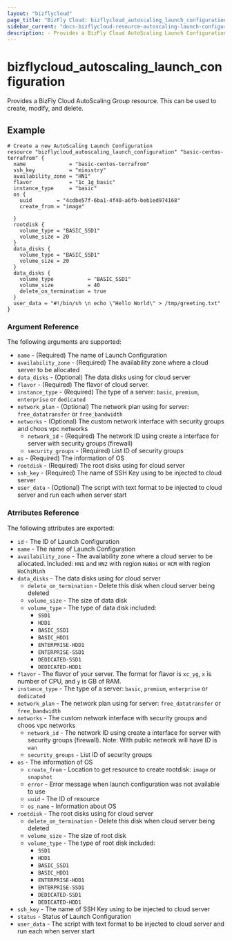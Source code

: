 ```yaml
---
layout: "bizflycloud"
page_title: "BizFly Cloud: bizflycloud_autoscaling_launch_configuration"
sidebar_current: "docs-bizflycloud-resource-autoscaling-launch-configuration"
description: - Provides a BizFly Cloud AutoScaling Launch Configuration. This can be used to create, modify, AutoScaling Group
---
```


# bizflycloud\_autoscaling\_launch\_configuration

Provides a BizFly Cloud AutoScaling Group resource. This can be used to create, modify, and delete.

## Example
```hcl
# Create a new AutoScaling Launch Configuration
resource "bizflycloud_autoscaling_launch_configuration" "basic-centos-terrafrom" {
  name              = "basic-centos-terrafrom"
  ssh_key           = "ministry"
  availability_zone = "HN1"
  flavor            = "1c_1g_basic"
  instance_type     = "basic"
  os {
    uuid        = "4cdbe57f-6ba1-4f40-a6fb-beb1ed974168"
    create_from = "image"

  }
  rootdisk {
    volume_type = "BASIC_SSD1"
    volume_size = 20
  }
  data_disks {
    volume_type = "BASIC_SSD1"
    volume_size = 20
  }
  data_disks {
    volume_type           = "BASIC_SSD1"
    volume_size           = 40
    delete_on_termination = true
  }
  user_data = "#!/bin/sh \n echo \"Hello World\" > /tmp/greeting.txt"
}
```

### Argument Reference

The following arguments are supported:

* `name` - (Required) The name of Launch Configuration
* `availability_zone` - (Required) The availability zone where a cloud server to be allocated
* `data_disks` - (Optional) The data disks using for cloud server
* `flavor` - (Required) The flavor of cloud server.
* `instance_type` - (Required) The type of a server: `basic`, `premium`, `enterprise` or `dedicated`
* `network_plan` - (Optional) The network plan using for server: `free_datatransfer` or `free_bandwidth`
* `networks` - (Optional) The custom network interface with security groups and choos vpc networks
    - `network_id` - (Required) The network ID using create a interface for server with security groups (firewall)
    - `security_groups` - (Required) List ID of security groups
* `os` - (Required) The information of OS
* `rootdisk` - (Required) The root disks using for cloud server
* `ssh_key` - (Required) The name of SSH Key using to be injected to cloud server
* `user_data` - (Optional) The script with text format to be injected to cloud server and run each when server start


### Atrributes Reference

The following attributes are exported:

* `id` - The ID of Launch Configuration
* `name` - The name of Launch Configuration
* `availability_zone` - The availability zone where a cloud server to be allocated. Included: `HN1` and `HN2` with region `HaNoi` or `HCM` with region `HoChiMinh`
* `data_disks` - The data disks using for cloud server
    - `delete_on_termination` - Delete this disk when cloud server being deleted
    - `volume_size` - The size of data disk
    - `volume_type` - The type of data disk included:
        - `SSD1`
        - `HDD1`
        - `BASIC_SSD1`
        - `BASIC_HDD1`
        - `ENTERPRISE-HDD1`
        - `ENTERPRISE-SSD1`
        - `DEDICATED-SSD1`
        - `DEDICATED-HDD1`
* `flavor` - The flavor of your server. The format for flavor is `xc_yg`, `x` is number of CPU, and `y` is GB of RAM.
* `instance_type` - The type of a server: `basic`, `premium`, `enterprise` or `dedicated`
* `network_plan` - The network plan using for server: `free_datatransfer` or `free_bandwidth`
* `networks` - The custom network interface with security groups and choos vpc networks
    - `network_id` - The network ID using create a interface for server with security groups (firewall). Note: With public network will have ID is `wan`
    - `security_groups` - List ID of security groups
* `os` - The information of OS
    - `create_from` - Location to get resource to create rootdisk: `image` or `snapshot`
    - `error` - Error message when launch configuration was not available to use
    - `uuid` - The ID of resource
    - `os_name` - Information about OS
* `rootdisk` - The root disks using for cloud server
    - `delete_on_termination` - Delete this disk when cloud server being deleted
    - `volume_size` - The size of root disk
    - `volume_type` - The type of root disk included:
        - `SSD1`
        - `HDD1`
        - `BASIC_SSD1`
        - `BASIC_HDD1`
        - `ENTERPRISE-HDD1`
        - `ENTERPRISE-SSD1`
        - `DEDICATED-SSD1`
        - `DEDICATED-HDD1`
* `ssh_key` - The name of SSH Key using to be injected to cloud server
* `status` - Status of Launch Configuration
* `user_data` - The script with text format to be injected to cloud server and run each when server start
